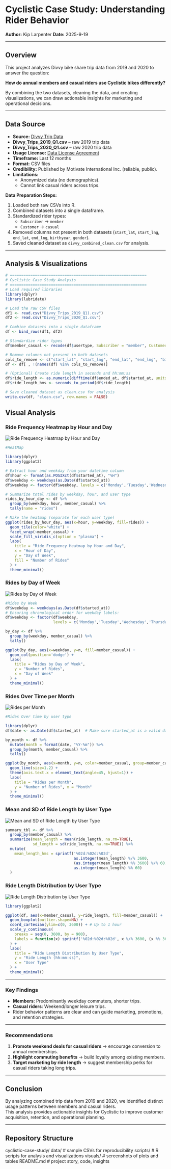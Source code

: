# Cyclistic Case Study: Understanding Rider Behavior

**Author:** Kip Larpenter 
**Date:** 2025-9-19

---

## Overview

This project analyzes Divvy bike share trip data from 2019 and 2020 to answer the question:  

**How do annual members and casual riders use Cyclistic bikes differently?**  

By combining the two datasets, cleaning the data, and creating visualizations, we can draw actionable insights for marketing and operational decisions.

---

## Data Source
- **Source:** [Divvy Trip Data](https://divvy-tripdata.s3.amazonaws.com/index.html)
- **Divvy_Trips_2019_Q1.csv** – raw 2019 trip data  
- **Divvy_Trips_2020_Q1.csv** – raw 2020 trip data  
- **Usage License:** [Data License Agreement](https://divvybikes.com/data-license-agreement)
- **Timeframe:** Last 12 months  
- **Format:** CSV files  
- **Credibility:** Published by Motivate International Inc. (reliable, public).  
- **Limitations:**  
  - Anonymized data (no demographics).  
  - Cannot link casual riders across trips.  


**Data Preparation Steps:**

1. Loaded both raw CSVs into R.  
2. Combined datasets into a single dataframe.  
3. Standardized rider types:  
   - `Subscriber` → `member`  
   - `Customer` → `casual`  
4. Removed columns not present in both datasets (`start_lat`, `start_lng`, `end_lat`, `end_lng`, `birthyear`, `gender`).  
5. Saved cleaned dataset as `divvy_combined_clean.csv` for analysis.

---

## Analysis & Visualizations

```r
# ============================================================
# Cyclistic Case Study Analysis
# ============================================================
# Load required libraries
library(dplyr)
library(lubridate)

# Load the raw CSV files
df1 <- read.csv("Divvy_Trips_2019_Q1).csv")
df2 <- read.csv("Divvy_Trips_2020_Q1.csv")

# Combine datasets into a single dataframe
df <- bind_rows(df1, df2)

# Standardize rider types
df$member_casual <- recode(df$usertype, Subscriber = "member", Customer = "casual")

# Remove columns not present in both datasets
cols_to_remove <- c("start_lat", "start_lng", "end_lat", "end_lng", "birthyear", "gender", "tripduration")
df <- df[ , !(names(df) %in% cols_to_remove)]

# (Optional) Create ride length in seconds and hh:mm:ss
df$ride_length <- as.numeric(difftime(df$ended_at, df$started_at, units = "secs"))
df$ride_length_hms <- seconds_to_period(df$ride_length)

# Save cleaned dataset as clean.csv for analysis
write.csv(df, "clean.csv", row.names = FALSE)
```
## Visual Analysis

### Ride Frequency Heatmap by Hour and Day
![Ride Frequency Heatmap by Hour and Day](HeatMap.png)

```r
#HeatMap

library(dplyr)
library(ggplot2)

# Extract hour and weekday from your datetime column
df$hour <- format(as.POSIXct(df$started_at), "%H")
df$weekday <- weekdays(as.Date(df$started_at))
df$weekday <- factor(df$weekday, levels = c('Monday','Tuesday','Wednesday','Thursday','Friday','Saturday','Sunday'))

# Summarize total rides by weekday, hour, and user type
rides_by_hour_day <- df %>%
  group_by(weekday, hour, member_casual) %>%
  tally(name = "rides")

# Make the heatmap (separate for each user type)
ggplot(rides_by_hour_day, aes(x=hour, y=weekday, fill=rides)) +
  geom_tile(color="white") +
  facet_wrap(~member_casual) +
  scale_fill_viridis_c(option = "plasma") +
  labs(
    title = "Ride Frequency Heatmap by Hour and Day",
    x = "Hour of Day",
    y = "Day of Week",
    fill = "Number of Rides"
  ) +
  theme_minimal()
```

### Rides by Day of Week
![Rides by Day of Week](RidesByWeek.png)

```r
#Rides by Week
df$weekday <- weekdays(as.Date(df$started_at))
# Ensuring chronological order for weekday labels:
df$weekday <- factor(df$weekday, 
                     levels = c('Monday','Tuesday','Wednesday','Thursday','Friday','Saturday','Sunday'))

by_day <- df %>%
  group_by(weekday, member_casual) %>%
  tally()

ggplot(by_day, aes(x=weekday, y=n, fill=member_casual)) +
  geom_col(position='dodge') +
  labs(
    title = "Rides by Day of Week", 
    y = "Number of Rides", 
    x = "Day of Week"
  ) +
  theme_minimal()
```

### Rides Over Time per Month
![Rides per Month](PerMonth.png)

```r
#Rides Over time by user type

library(dplyr)
df$date <- as.Date(df$started_at)  # Make sure started_at is a valid date

by_month <- df %>%
  mutate(month = format(date, "%Y-%m")) %>%
  group_by(month, member_casual) %>%
  tally()

ggplot(by_month, aes(x=month, y=n, color=member_casual, group=member_casual)) +
  geom_line(size=1.2) +
  theme(axis.text.x = element_text(angle=45, hjust=1)) +
  labs(
    title = "Rides per Month",
    y = "Number of Rides", x = "Month"
  ) +
  theme_minimal()
```

### Mean and SD of Ride Length by User Type
![Mean and SD of Ride Length by User Type](MeanSDMemberType.png)
```r
summary_tbl <- df %>%
  group_by(member_casual) %>%
  summarize(mean_length = mean(ride_length, na.rm=TRUE),
            sd_length = sd(ride_length, na.rm=TRUE)) %>%
  mutate(
    mean_length_hms = sprintf('%02d:%02d:%02d',
                              as.integer(mean_length) %/% 3600,
                              (as.integer(mean_length) %% 3600) %/% 60,
                              as.integer(mean_length) %% 60)
  )
```

### Ride Length Distribution by User Type
![Ride Length Distribution by User Type](BoxPlot2.png)
```r
library(ggplot2)

ggplot(df, aes(x=member_casual, y=ride_length, fill=member_casual)) +
  geom_boxplot(outlier.shape=NA) +
  coord_cartesian(ylim=c(0, 3600)) + # Up to 1 hour
  scale_y_continuous(
    breaks = seq(0, 3600, by = 900),
    labels = function(x) sprintf('%02d:%02d:%02d', x %/% 3600, (x %% 3600) %/% 60, x %% 60)
  ) +
  labs(
    title = "Ride Length Distribution by User Type", 
    y = "Ride Length (hh:mm:ss)", 
    x = "User Type"
  ) +
  theme_minimal()
```

---

### Key Findings

- **Members**: Predominantly weekday commuters, shorter trips.  
- **Casual riders**: Weekend/longer leisure trips.  
- Rider behavior patterns are clear and can guide marketing, promotions, and retention strategies.

---

### Recommendations

1. **Promote weekend deals for casual riders** → encourage conversion to annual memberships.  
2. **Highlight commuting benefits** → build loyalty among existing members.  
3. **Target marketing by ride length** → suggest membership perks for casual riders taking long trips.

---

## Conclusion

By analyzing combined trip data from 2019 and 2020, we identified distinct usage patterns between members and casual riders.  
This analysis provides actionable insights for Cyclistic to improve customer acquisition, retention, and operational planning.

---

## Repository Structure

cyclistic-case-study/
data/           # sample CSVs for reproducibility
scripts/        # R scripts for analysis and visualizations
visuals/        # screenshots of plots and tables
README.md       # project story, code, insights




